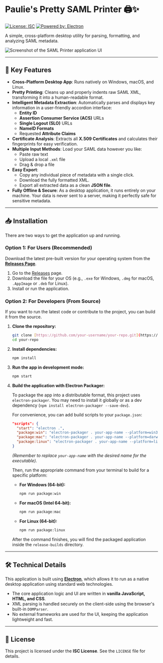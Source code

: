 # Paulie's Pretty SAML Printer 🖨️✨

[![License: ISC](https://img.shields.io/badge/License-ISC-blue.svg)](https://opensource.org/licenses/ISC)
[![Powered by: Electron](https://img.shields.io/badge/Powered%20by-Electron-47848f.svg)](https://www.electronjs.org/)

A simple, cross-platform desktop utility for parsing, formatting, and analyzing SAML metadata.

![Screenshot of the SAML Printer application UI]([](https://i.imgur.com/C5ejv7G.png))

***

## 🚀 Key Features

-   **Cross-Platform Desktop App**: Runs natively on Windows, macOS, and Linux.
-   **Pretty Printing**: Cleans up and properly indents raw SAML XML, transforming it into a human-readable format.
-   **Intelligent Metadata Extraction**: Automatically parses and displays key information in a user-friendly accordion interface:
    -   **Entity ID**
    -   **Assertion Consumer Service (ACS)** URLs
    -   **Single Logout (SLO)** URLs
    -   **NameID Formats**
    -   Requested **Attribute Claims**
-   **Certificate Analysis**: Extracts all **X.509 Certificates** and calculates their fingerprints for easy verification.
-   **Multiple Input Methods**: Load your SAML data however you like:
    -   Paste raw text
    -   Upload a local `.xml` file
    -   Drag & drop a file
-   **Easy Export**:
    -   Copy any individual piece of metadata with a single click.
    -   Download the fully formatted XML.
    -   Export all extracted data as a clean **JSON file**.
-   **Fully Offline & Secure**: As a desktop application, it runs entirely on your machine. Your data is never sent to a server, making it perfectly safe for sensitive metadata.

***

## 📥 Installation

There are two ways to get the application up and running.

### Option 1: For Users (Recommended)

Download the latest pre-built version for your operating system from the **[Releases Page](https://github.com//pasiegel/SAML-Paulies-Pretty-Printer/releases)**.

1.  Go to the [Releases](https://github.com//pasiegel/SAML-Paulies-Pretty-Printer/releases) page.
2.  Download the file for your OS (e.g., `.exe` for Windows, `.dmg` for macOS, `.AppImage` or `.deb` for Linux).
3.  Install or run the application.

### Option 2: For Developers (From Source)

If you want to run the latest code or contribute to the project, you can build it from the source.

1.  **Clone the repository:**
    ```bash
    git clone [https://github.com/your-username/your-repo.git](https://github.com/your-username/your-repo.git)
    cd your-repo
    ```

2.  **Install dependencies:**
    ```bash
    npm install
    ```

3.  **Run the app in development mode:**
    ```bash
    npm start
    ```

4.  **Build the application with Electron Packager:**

    To package the app into a distributable format, this project uses `electron-packager`. You may need to install it globally or as a dev dependency (`npm install electron-packager --save-dev`).

    For convenience, you can add build scripts to your `package.json`:
    ```json
    "scripts": {
      "start": "electron .",
      "package:win": "electron-packager . your-app-name --platform=win32 --arch=x64 --out=release-builds --overwrite",
      "package:mac": "electron-packager . your-app-name --platform=darwin --arch=x64 --out=release-builds --overwrite",
      "package:linux": "electron-packager . your-app-name --platform=linux --arch=x64 --out=release-builds --overwrite"
    }
    ```
    *(Remember to replace `your-app-name` with the desired name for the executable).*

    Then, run the appropriate command from your terminal to build for a specific platform:

    * **For Windows (64-bit):**
        ```bash
        npm run package:win
        ```

    * **For macOS (Intel 64-bit):**
        ```bash
        npm run package:mac
        ```

    * **For Linux (64-bit):**
        ```bash
        npm run package:linux
        ```

    After the command finishes, you will find the packaged application inside the `release-builds` directory.

***

## 🛠️ Technical Details

This application is built using **[Electron](https://www.electronjs.org/)**, which allows it to run as a native desktop application using standard web technologies.

-   The core application logic and UI are written in **vanilla JavaScript, HTML, and CSS**.
-   XML parsing is handled securely on the client-side using the browser's built-in `DOMParser`.
-   No external frameworks are used for the UI, keeping the application lightweight and fast.

***

## 📜 License

This project is licensed under the **ISC License**. See the `LICENSE` file for details.
